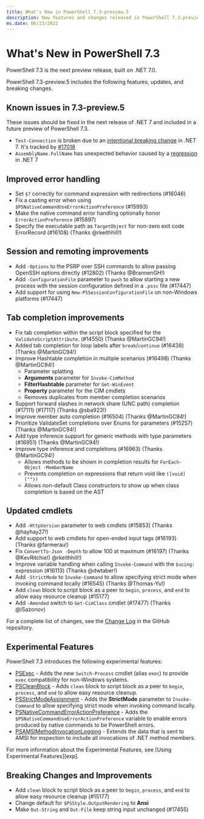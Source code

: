 ```yaml
---
title: What's New in PowerShell 7.3-preview.5
description: New features and changes released in PowerShell 7.3-preview.5
ms.date: 06/23/2022
---
```


# What's New in PowerShell 7.3

PowerShell 7.3 is the next preview release, built on .NET 7.0.

PowerShell 7.3-preview.5 includes the following features, updates, and breaking changes.

## Known issues in 7.3-preview.5

These issues should be fixed in the next release of .NET 7 and included in a future preview of
PowerShell 7.3.

- `Test-Connection` is broken due to an
  [intentional breaking change](https://github.com/dotnet/runtime/issues/66746) in .NET 7. It's
  tracked by [#17018](https://github.com/PowerShell/PowerShell/issues/17018)
- `AssemblyName.FullName` has unexpected behavior caused by a
  [regression](https://github.com/dotnet/runtime/issues/66785) in .NET 7

## Improved error handling

- Set `$?` correctly for command expression with redirections (#16046)
- Fix a casting error when using `$PSNativeCommandUseErrorActionPreference` (#15993)
- Make the native command error handling optionally honor `ErrorActionPreference` (#15897)
- Specify the executable path as `TargetObject` for non-zero exit code ErrorRecord (#16108) (Thanks
  @rkeithhill!)

## Session and remoting improvements

- Add `-Options` to the PSRP over SSH commands to allow passing OpenSSH options directly (#12802)
  (Thanks @BrannenGH!)
- Add `-ConfigurationFile` parameter to `pwsh` to allow starting a new process with the session
  configuration defined in a `.pssc` file (#17447)
- Add support for using `New-PSSessionConfigurationFile` on non-Windows platforms (#17447)

## Tab completion improvements

- Fix tab completion within the script block specified for the `ValidateScriptAttribute`. (#14550)
  (Thanks @MartinGC94!)
- Added tab completion for loop labels after `break`/`continue` (#16438) (Thanks @MartinGC94!)
- Improve Hashtable completion in multiple scenarios (#16498)  (Thanks @MartinGC94!)
  - Parameter splatting
  - **Arguments** parameter for `Invoke-CimMethod`
  - **FilterHashtable** parameter for `Get-WinEvent`
  - **Property** parameter for the CIM cmdlets
  - Removes duplicates from member completion scenarios
- Support forward slashes in network share (UNC path) completion (#17111) (#17117) (Thanks @sba923!)
- Improve member auto completion (#16504) (Thanks @MartinGC94!)
- Prioritize ValidateSet completions over Enums for parameters (#15257) (Thanks @MartinGC94!)
- Add type inference support for generic methods with type parameters (#16951) (Thanks @MartinGC94!)
- Improve type inference and completions (#16963) (Thanks @MartinGC94!)
  - Allows methods to be shown in completion results for `ForEach-Object -MemberName`
  - Prevents completion on expressions that return void like `([void](""))`
  - Allows non-default Class constructors to show up when class completion is based on the AST

## Updated cmdlets

- Add `-HttpVersion` parameter to web cmdlets (#15853) (Thanks @hayhay27!)
- Add support to web cmdlets for open-ended input tags (#16193) (Thanks @farmerau!)
- Fix `ConvertTo-Json -Depth` to allow 100 at maximum (#16197) (Thanks @KevRitchie!)
  @rkeithhill!)
- Improve variable handling when calling `Invoke-Command` with the `$using:` expression (#16113)
  (Thanks @dwtaber!)
- Add `-StrictMode` to `Invoke-Command` to allow specifying strict mode when invoking command
  locally (#16545) (Thanks @Thomas-Yu!)
- Add `clean` block to script block as a peer to `begin`, `process`, and `end` to allow easy
  resource cleanup (#15177)
- Add `-Amended` switch to `Get-CimClass` cmdlet (#17477) (Thanks @iSazonov)

For a complete list of changes, see the [Change Log][CHANGELOG] in the GitHub repository.

## Experimental Features

PowerShell 7.3 introduces the following experimental features:

- [PSExec][exp-psexec] - Adds the new `Switch-Process` cmdlet (alias `exec`) to provide `exec`
  compatibility for non-Windows systems.
- [PSCleanBlock][exp-clean] - Adds `clean` block to script block as a peer to `begin`, `process`,
  and `end` to allow easy resource cleanup.
- [PSStrictModeAssignment][exp-strict] - Adds the **StrictMode** parameter to `Invoke-Command` to
  allow specifying strict mode when invoking command locally.
- [PSNativeCommandErrorActionPreference][exp-error] - Adds the
  `$PSNativeCommandUseErrorActionPreference` variable to enable errors produced by native commands
  to be PowerShell errors.
- [PSAMSIMethodInvocationLogging][exp-amsi] - Extends the data that is sent to AMSI for inspection
  to include all invocations of .NET method members.

For more information about the Experimental Features, see [Using Experimental Features][exp].

## Breaking Changes and Improvements

- Add `clean` block to script block as a peer to `begin`, `process`, and `end` to allow easy
  resource cleanup (#15177)
- Change default for `$PSStyle.OutputRendering` to **Ansi**
- Make `Out-String` and `Out-File` keep string input unchanged (#17455)

<!-- end of content -->
<!-- reference links -->

[CHANGELOG]: https://github.com/PowerShell/PowerShell/releases/tag/v7.3.0-preview.5
[exp-clean]: ../learn/experimental-features.md#pscleanblock
[exp-psexec]: ../learn/experimental-features.md#psexec
[exp-strict]: ../learn/experimental-features.md#psstrictmodeassignment
[exp-error]: ../learn/experimental-features.md#psnativecommanderroractionpreference
[exp-amsi]: ../learn/experimental-features.md?#psamsimethodinvocationlogging
